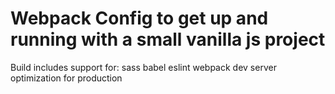 # Webpack Config to get up and running with a small vanilla js project

Build includes support for:
    sass
    babel
    eslint
    webpack dev server
    optimization for production



